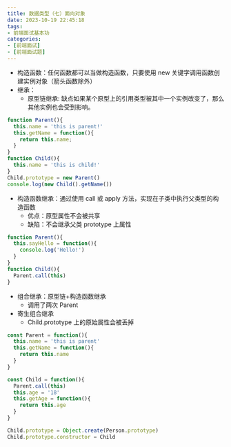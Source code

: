 ```yaml
---
title: 数据类型（七）面向对象
date: 2023-10-19 22:45:18
tags:
- 前端面试基本功
categories:
- [前端面试]
- [前端面试题]
---
```


* 构造函数：任何函数都可以当做构造函数，只要使用 new 关键字调用函数创建实例对象（箭头函数除外）
* 继承：
  * 原型链继承: 缺点如果某个原型上的引用类型被其中一个实例改变了，那么其他实例也会受到影响。
```js
function Parent(){
  this.name = 'this is parent!'
  this.getName = function(){
    return this.name;
  }
}
function Child(){
  this.name = 'this is child!'
}
Child.prototype = new Parent()
console.log(new Child().getName())
```
  * 构造函数继承：通过使用 call 或 apply 方法，实现在子类中执行父类型的构造函数
    * 优点：原型属性不会被共享
    * 缺陷：不会继承父类 prototype 上属性
```js
function Parent(){
  this.sayHello = function(){
    console.log('Hello!')
  }
}
function Child(){
  Parent.call(this)
}
```
  * 组合继承：原型链+构造函数继承
    * 调用了两次 Parent
  * 寄生组合继承
    * Child.prototype 上的原始属性会被丢掉
```js
const Parent = function(){
  this.name = 'this is parent'
  this.getName = function(){
    return this.name
  }
}

const Child = function(){
  Parent.call(this)
  this.age = '18'
  this.getAge = function(){
    return this.age
  }
}

Child.prototype = Object.create(Person.prototype)
Child.prototype.constructor = Child
```